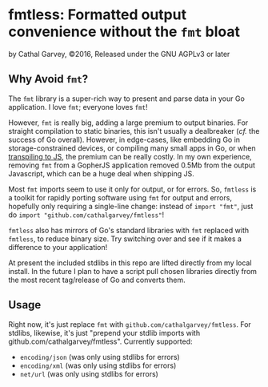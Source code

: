 # fmtless: Formatted output convenience without the `fmt` bloat
by Cathal Garvey, ©2016, Released under the GNU AGPLv3 or later

## Why Avoid `fmt`?
The `fmt` library is a super-rich way to present and parse data
in your Go application. I love `fmt`; everyone loves `fmt`!

However, `fmt` is really big, adding a large premium to output
binaries. For straight compilation to static binaries, this isn't
usually a dealbreaker (*cf.* the success of Go overall). However,
in edge-cases, like embedding Go in storage-constrained devices,
or compiling many small apps in Go, or when
[transpiling to JS](https://github.com/gopherjs/gopherjs), the
premium can be really costly. In my own experience, removing `fmt`
from a GopherJS application removed 0.5Mb from the output Javascript,
which can be a huge deal when shipping JS.

Most `fmt` imports seem to use it only for output, or for errors.
So, `fmtless` is a toolkit for rapidly porting software using `fmt`
for output and errors, hopefully only requiring a single-line change:
instead of `import "fmt"`, just do `import "github.com/cathalgarvey/fmtless"`!

`fmtless` also has mirrors of Go's standard libraries with `fmt` replaced
with `fmtless`, to reduce binary size. Try switching over and see if it
makes a difference to your application!

At present the included stdlibs in this repo are lifted directly from
my local install. In the future I plan to have a script pull chosen
libraries directly from the most recent tag/release of Go and converts
them.

## Usage
Right now, it's just replace `fmt` with `github.com/cathalgarvey/fmtless`.
For stdlibs, likewise, it's just "prepend your stdlib imports with
github.com/cathalgarvey/fmtless". Currently supported:

* `encoding/json` (was only using stdlibs for errors)
* `encoding/xml` (was only using stdlibs for errors)
* `net/url` (was only using stdlibs for errors)
